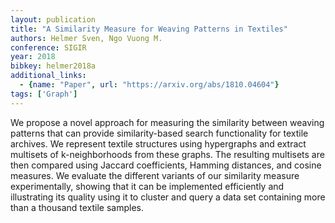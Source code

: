 ```yaml
---
layout: publication
title: "A Similarity Measure for Weaving Patterns in Textiles"
authors: Helmer Sven, Ngo Vuong M.
conference: SIGIR
year: 2018
bibkey: helmer2018a
additional_links:
  - {name: "Paper", url: "https://arxiv.org/abs/1810.04604"}
tags: ['Graph']
---
```

We propose a novel approach for measuring the similarity between weaving patterns that can provide similarity-based search functionality for textile archives. We represent textile structures using hypergraphs and extract multisets of k-neighborhoods from these graphs. The resulting multisets are then compared using Jaccard coefficients, Hamming distances, and cosine measures. We evaluate the different variants of our similarity measure experimentally, showing that it can be implemented efficiently and illustrating its quality using it to cluster and query a data set containing more than a thousand textile samples.